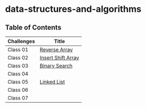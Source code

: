 # data-structures-and-algorithms

## Table of Contents

|  Challenges                               | Title                                                 |
|-------------------------------------------|-------------------------------------------------------|
| Class 01                                  | [Reverse Array](./java-challenges-cc1/README.md)      |
| Class 02                                  | [Insert Shift Array](./java-challenges-cc2/README.md) |
| Class 03                                  | [Binary Search](./java-challenges-cc3/README.md)      |
| Class 04                                  |                                                       |
| Class 05                                  | [Linked List](./java-challenges-cc5/README.md)        |
| Class 06                                  |                                                       |
| Class 07                                  |                                                       |
